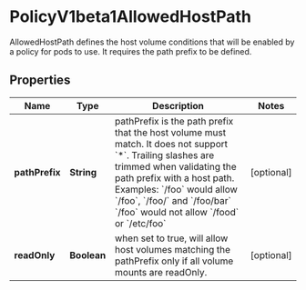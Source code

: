 

# PolicyV1beta1AllowedHostPath

AllowedHostPath defines the host volume conditions that will be enabled by a policy for pods to use. It requires the path prefix to be defined.
## Properties

Name | Type | Description | Notes
------------ | ------------- | ------------- | -------------
**pathPrefix** | **String** | pathPrefix is the path prefix that the host volume must match. It does not support &#x60;*&#x60;. Trailing slashes are trimmed when validating the path prefix with a host path.  Examples: &#x60;/foo&#x60; would allow &#x60;/foo&#x60;, &#x60;/foo/&#x60; and &#x60;/foo/bar&#x60; &#x60;/foo&#x60; would not allow &#x60;/food&#x60; or &#x60;/etc/foo&#x60; |  [optional]
**readOnly** | **Boolean** | when set to true, will allow host volumes matching the pathPrefix only if all volume mounts are readOnly. |  [optional]



